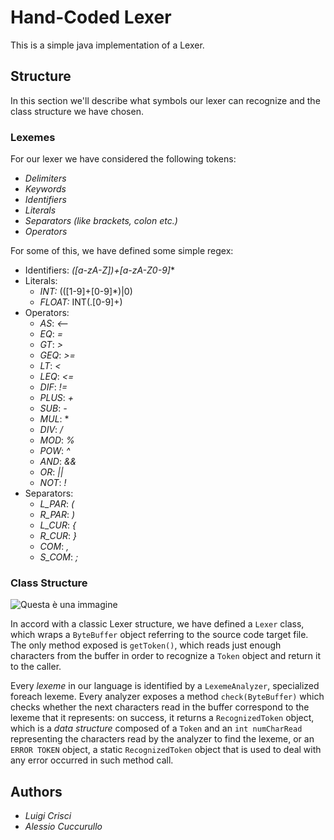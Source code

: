 # Hand-Coded Lexer

This is a simple java implementation of a Lexer.

## Structure

In this section we'll describe what symbols our lexer can recognize and the class structure we have chosen.

### Lexemes

For our lexer we have considered the following tokens:  
- *Delimiters*
- *Keywords*
- *Identifiers*
- *Literals*
- *Separators (like brackets, colon etc.)*
- *Operators* 

For some of this, we have defined some simple regex: 

- Identifiers: *([a-zA-Z])+[a-zA-Z0-9]**
- Literals:
    - *INT:* (([1-9]+[0-9]\*)|0)
    - *FLOAT:* INT(\.[0-9]+) 
- Operators: 
    - *AS*: *<--*
    - *EQ*: *=*
    - *GT*: *>* 
    - *GEQ*: *>=*
    - *LT*: *<*
    - *LEQ*: *<=*
    - *DIF*: *!=*
    - *PLUS*: *+*
    - *SUB*: *-*
    - *MUL*: *
    - *DIV*: *\/*
    - *MOD*: *%*
    - *POW*: *^*
    - *AND*: *&&*
    - *OR*: *||*
    - *NOT*: *!*
- Separators:
  - *L_PAR*: *(*
  - *R_PAR*: *)*
  - *L_CUR*: *{*
  - *R_CUR*: *}*
  - *COM*: *,*
  - *S_COM*: *;*
  
### Class Structure

![Questa è una immagine](link)


In accord with a classic Lexer structure, we have defined a `Lexer` class, which wraps a `ByteBuffer` object referring to the source code target file.  
The only method exposed is `getToken()`, which reads just enough characters from the buffer in order to recognize a `Token` object and return it to the caller.  

Every *lexeme* in our language is identified by a `LexemeAnalyzer`, specialized foreach lexeme. Every analyzer exposes a method `check(ByteBuffer)` which checks whether the next characters read in the buffer correspond to the lexeme that it represents: on success, it returns a `RecognizedToken` object, which is a *data structure* composed of a `Token` and an `int numCharRead` representing the characters read by the analyzer to find the lexeme, or an `ERROR TOKEN` object, a static `RecognizedToken` object that is used to deal with any error occurred in such method call.

## Authors
- *Luigi Crisci*
- *Alessio Cuccurullo*
